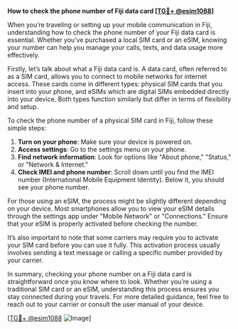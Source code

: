 **How to check the phone number of Fiji data card [[TG💪+ @esim1088](https://t.me/s/esim1088)]**

When you’re traveling or setting up your mobile communication in Fiji, understanding how to check the phone number of your Fiji data card is essential. Whether you’ve purchased a local SIM card or an eSIM, knowing your number can help you manage your calls, texts, and data usage more effectively.

Firstly, let’s talk about what a Fiji data card is. A data card, often referred to as a SIM card, allows you to connect to mobile networks for internet access. These cards come in different types: physical SIM cards that you insert into your phone, and eSIMs which are digital SIMs embedded directly into your device. Both types function similarly but differ in terms of flexibility and setup.

To check the phone number of a physical SIM card in Fiji, follow these simple steps:

1. **Turn on your phone**: Make sure your device is powered on.
2. **Access settings**: Go to the settings menu on your phone.
3. **Find network information**: Look for options like "About phone," "Status," or "Network & Internet."
4. **Check IMEI and phone number**: Scroll down until you find the IMEI number (International Mobile Equipment Identity). Below it, you should see your phone number.

For those using an eSIM, the process might be slightly different depending on your device. Most smartphones allow you to view your eSIM details through the settings app under "Mobile Network" or "Connections." Ensure that your eSIM is properly activated before checking the number.

It’s also important to note that some carriers may require you to activate your SIM card before you can use it fully. This activation process usually involves sending a text message or calling a specific number provided by your carrier.

In summary, checking your phone number on a Fiji data card is straightforward once you know where to look. Whether you’re using a traditional SIM card or an eSIM, understanding this process ensures you stay connected during your travels. For more detailed guidance, feel free to reach out to your carrier or consult the user manual of your device.

[[TG💪+ @esim1088](https://t.me/s/esim1088) ![Image](https://i.postimg.cc/Y0z9fWf4/image.png)]